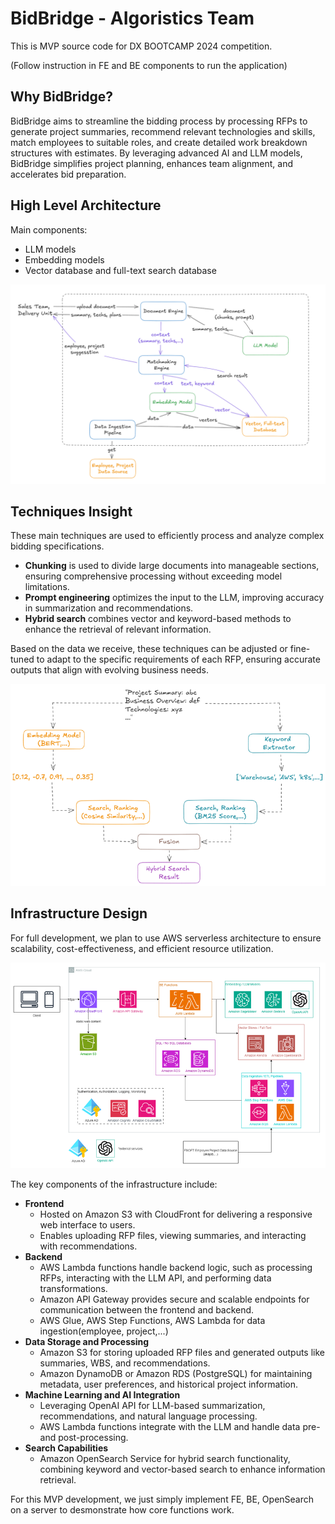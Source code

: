 # BidBridge - AIgoristics Team

This is MVP source code for DX BOOTCAMP 2024 competition.

(Follow instruction in FE and BE components to run the application)

## Why BidBridge?

BidBridge aims to streamline the bidding process by processing RFPs to generate project summaries, recommend relevant technologies and skills, match employees to suitable roles, and create detailed work breakdown structures with estimates. By leveraging advanced AI and LLM models, BidBridge simplifies project planning, enhances team alignment, and accelerates bid preparation.

## High Level Architecture

Main components:
- LLM models
- Embedding models
- Vector database and full-text search database

![Architecture](assets/architecture.PNG)

## Techniques Insight

These main techniques are used to efficiently process and analyze complex bidding specifications.

- **Chunking** is used to divide large documents into manageable sections, ensuring comprehensive processing without exceeding model limitations.
- **Prompt engineering** optimizes the input to the LLM, improving accuracy in summarization and recommendations.
- **Hybrid search** combines vector and keyword-based methods to enhance the retrieval of relevant information.

Based on the data we receive, these techniques can be adjusted or fine-tuned to adapt to the specific requirements of each RFP, ensuring accurate outputs that align with evolving business needs.

![Hybrid Search](assets/hybrid-search.PNG)

## Infrastructure Design

For full development, we plan to use AWS serverless architecture to ensure scalability, cost-effectiveness, and efficient resource utilization. 

![Infrastructure](assets/infrastructure.PNG)

The key components of the infrastructure include:
- **Frontend**
	- Hosted on  Amazon S3 with CloudFront for delivering a responsive web interface to users.
	- Enables uploading RFP files, viewing summaries, and interacting with recommendations.
- **Backend**
	- AWS Lambda functions handle backend logic, such as processing RFPs, interacting with the LLM API, and performing data transformations.
	- Amazon API Gateway provides secure and scalable endpoints for communication between the frontend and backend.
	- AWS Glue, AWS Step Functions, AWS Lambda for data ingestion(employee, project,...)
- **Data Storage and Processing**
	- Amazon S3 for storing uploaded RFP files and generated outputs like summaries, WBS, and recommendations.
	- Amazon DynamoDB or Amazon RDS (PostgreSQL) for maintaining metadata, user preferences, and historical project information.
- **Machine Learning and AI Integration**
	- Leveraging OpenAI API for LLM-based summarization, recommendations, and natural language processing.
	- AWS Lambda functions integrate with the LLM and handle data pre- and post-processing.
- **Search Capabilities**
	- Amazon OpenSearch Service for hybrid search functionality, combining keyword and vector-based search to enhance information retrieval.
	
For this MVP development, we just simply implement FE, BE, OpenSearch on a server to desmonstrate how core functions work.